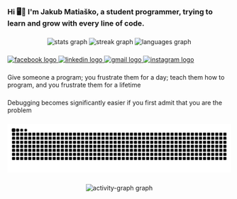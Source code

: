<h3 align="left">Hi 🖥️🗿 I'm Jakub Matiaško, a student programmer, trying to learn and grow with every line of code.</h3>

###

<div align="center">
  <img src="https://github-readme-stats.vercel.app/api?username=Matesk0&hide_title=false&hide_rank=false&show_icons=true&include_all_commits=true&count_private=true&disable_animations=false&theme=apprentice&locale=en&hide_border=true" height="150" alt="stats graph"  />
  <img src="https://streak-stats.demolab.com?user=Matesk0&locale=en&mode=daily&theme=apprentice&hide_border=true&border_radius=5" height="150" alt="streak graph"  />
  <img src="https://github-readme-stats.vercel.app/api/top-langs?username=Matesk0&locale=en&hide_title=false&layout=compact&card_width=320&langs_count=5&theme=apprentice&hide_border=true" height="150" alt="languages graph"  />
</div>

###

<div align="left">
  <a href="https://www.facebook.com/JMatesko" target="_blank">
    <img src="https://img.shields.io/static/v1?message=Facebook&logo=facebook&label=&color=262626&logoColor=white&labelColor=&style=for-the-badge" height="35" alt="facebook logo"  />
  </a>
  <a href="https://www.linkedin.com/in/jakub-matia%C5%A1ko-2057aa351/" target="_blank">
    <img src="https://img.shields.io/static/v1?message=LinkedIn&logo=linkedin&label=&color=262626&logoColor=white&labelColor=&style=for-the-badge" height="35" alt="linkedin logo"  />
  </a>
  <a href="mailto:matiaskojakub17@gmail.com" target="_blank">
    <img src="https://img.shields.io/static/v1?message=Gmail&logo=gmail&label=&color=262626&logoColor=white&labelColor=&style=for-the-badge" height="35" alt="gmail logo"  />
  </a>
  <a href="https://www.instagram.com/matesko_76/" target="_blank">
    <img src="https://img.shields.io/static/v1?message=Instagram&logo=instagram&label=&color=262626&logoColor=white&labelColor=&style=for-the-badge" height="35" alt="instagram logo"  />
  </a>
</div>

###

<p align="left">Give someone a program; you frustrate them for a day; teach them how to program, and you frustrate them for a lifetime</p>

###

<p align="left">Debugging becomes significantly easier if you first admit that you are the problem</p>

###

<img src="https://raw.githubusercontent.com/Matesk0/Matesk0/output/snake.svg" alt="Snake animation" />

###

<div align="center">
  <img src="https://github-readme-activity-graph.vercel.app/graph?username=Matesk0&radius=0&theme=high-contrast&area=true&order=5&hide_border=false&hide_title=false&bg_color=262626&title_color=FFFFAF&point=FFFFFF" height="100" alt="activity-graph graph"  />
</div>

###
